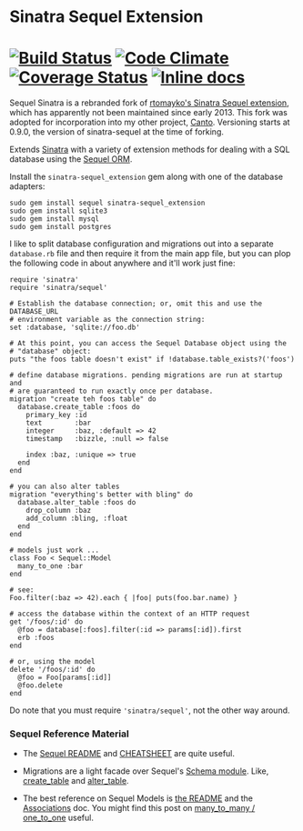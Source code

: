 # Sinatra Sequel Extension 
[![Build Status](https://travis-ci.org/danascheider/sinatra-sequel_extension.svg?branch=master)](https://travis-ci.org/danascheider/sinatra-sequel_extension) [![Code Climate](https://codeclimate.com/github/danascheider/sinatra-sequel_extension/badges/gpa.svg)](https://codeclimate.com/github/danascheider/sinatra-sequel_extension) [![Coverage Status](https://img.shields.io/coveralls/danascheider/sinatra-sequel_extension.svg)](https://coveralls.io/r/danascheider/sinatra-sequel_extension) [![Inline docs](http://inch-ci.org/github/danascheider/sinatra-sequel_extension.svg?branch=master)](http://inch-ci.org/github/danascheider/sinatra-sequel_extension)
==============
Sequel Sinatra is a rebranded fork of [rtomayko's Sinatra Sequel extension](https://github.com/rtomayko/sinatra-sequel), which has apparently not been maintained since early 2013. This fork was
adopted for incorporation into my other project, [Canto](https://github.com/danascheider/canto).
Versioning starts at 0.9.0, the version of sinatra-sequel at the time of forking.

Extends [Sinatra](http://www.sinatrarb.com/) with a variety of extension methods
for dealing with a SQL database using the [Sequel ORM](http://sequel.rubyforge.org/).

Install the `sinatra-sequel_extension` gem along with one of the database adapters:

    sudo gem install sequel sinatra-sequel_extension
    sudo gem install sqlite3
    sudo gem install mysql
    sudo gem install postgres

I like to split database configuration and migrations out into a separate
`database.rb` file and then require it from the main app file, but you can plop
the following code in about anywhere and it'll work just fine:

    require 'sinatra'
    require 'sinatra/sequel'

    # Establish the database connection; or, omit this and use the DATABASE_URL
    # environment variable as the connection string:
    set :database, 'sqlite://foo.db'

    # At this point, you can access the Sequel Database object using the
    # "database" object:
    puts "the foos table doesn't exist" if !database.table_exists?('foos')

    # define database migrations. pending migrations are run at startup and
    # are guaranteed to run exactly once per database.
    migration "create teh foos table" do
      database.create_table :foos do
        primary_key :id
        text        :bar
        integer     :baz, :default => 42
        timestamp   :bizzle, :null => false

        index :baz, :unique => true
      end
    end

    # you can also alter tables
    migration "everything's better with bling" do
      database.alter_table :foos do
        drop_column :baz
        add_column :bling, :float
      end
    end

    # models just work ...
    class Foo < Sequel::Model
      many_to_one :bar
    end

    # see:
    Foo.filter(:baz => 42).each { |foo| puts(foo.bar.name) }

    # access the database within the context of an HTTP request
    get '/foos/:id' do
      @foo = database[:foos].filter(:id => params[:id]).first
      erb :foos
    end

    # or, using the model
    delete '/foos/:id' do
      @foo = Foo[params[:id]]
      @foo.delete
    end

Do note that you must require `'sinatra/sequel'`, not the other way around.

### Sequel Reference Material

  * The [Sequel README](http://sequel.rubyforge.org/rdoc/files/README_rdoc.html)
    and [CHEATSHEET](http://sequel.rubyforge.org/rdoc/files/doc/cheat_sheet_rdoc.html)
    are quite useful.

  * Migrations are a light facade over Sequel's
    [Schema module](http://sequel.rubyforge.org/rdoc/files/doc/schema_rdoc.html).
    Like, [create_table](http://sequel.rubyforge.org/rdoc/classes/Sequel/Schema/Generator.html)
    and [alter_table](http://sequel.rubyforge.org/rdoc/classes/Sequel/Schema/AlterTableGenerator.html).

  * The best reference on Sequel Models is [the README](http://sequel.rubyforge.org/rdoc/files/README_rdoc.html)
    and the [Associations](http://sequel.rubyforge.org/rdoc/files/doc/advanced_associations_rdoc.html) doc.
    You might find this post on [many_to_many / one_to_one](http://steamcode.blogspot.com/2009/03/sequel-models-manytoone-onetomany.html)
    useful.
